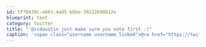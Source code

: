 ```yaml
---
id: 5f70439c-a663-4ad5-b8be-39122b90b12e
blueprint: text
category: twitter
title: "'@scdaustin just make sure you vote first :)"
caption: '<span class="username username_linked">@<a href="https://twitter.com/scdaustin" title="Shane Austin">scdaustin</a></span> just make sure you vote first :)'
---
```

